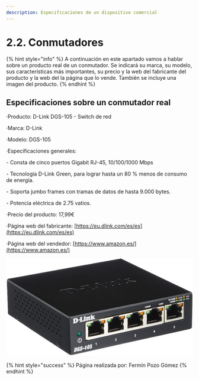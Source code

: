 ```yaml
---
description: Especificaciones de un dispositivo comercial
---
```


# 2.2. Conmutadores

{% hint style="info" %}
A continuación en este apartado vamos a hablar sobre un producto real de un conmutador. Se indicará su marca, su modelo, sus características más importantes, su precio y la web del fabricante del producto y la web del la página que lo vende. También se incluye una imagen del producto.
{% endhint %}

## Especificaciones sobre un conmutador real

·Producto: D-Link DGS-105 - Switch de red

·Marca: D-Link

·Modelo: DGS-105

·Especificaciones generales:

&#x20;    \- Consta de cinco puertos Gigabit RJ-45, 10/100/1000 Mbps

&#x20;    \- Tecnología D-Link Green, para lograr hasta un 80 % menos de consumo de energía.

&#x20;    \- Soporta jumbo frames con tramas de datos de hasta 9.000 bytes.

&#x20;    \- Potencia eléctrica de 2.75 vatios.

&#x20;·Precio del producto: 17,99€

&#x20;·Página web del fabricante: [https://eu.dlink.com/es/es](https://eu.dlink.com/es/es)

&#x20;·Página web del vendedor: [https://www.amazon.es/](https://www.amazon.es/)

![Enlace de la imagen: https://www.amazon.es/dp/B000BC7QMM?tag=reviewbox.es-21\&linkCode=ogi\&th=1\&psc=1 ](../../.gitbook/assets/switch.jpg)



{% hint style="success" %}
Página realizada por: Fermín Pozo Gómez
{% endhint %}
